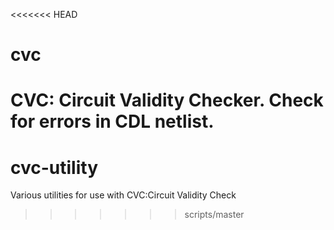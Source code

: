 <<<<<<< HEAD
# cvc
CVC: Circuit Validity Checker. Check for errors in CDL netlist.
=======
# cvc-utility

Various utilities for use with CVC:Circuit Validity Check
>>>>>>> scripts/master
